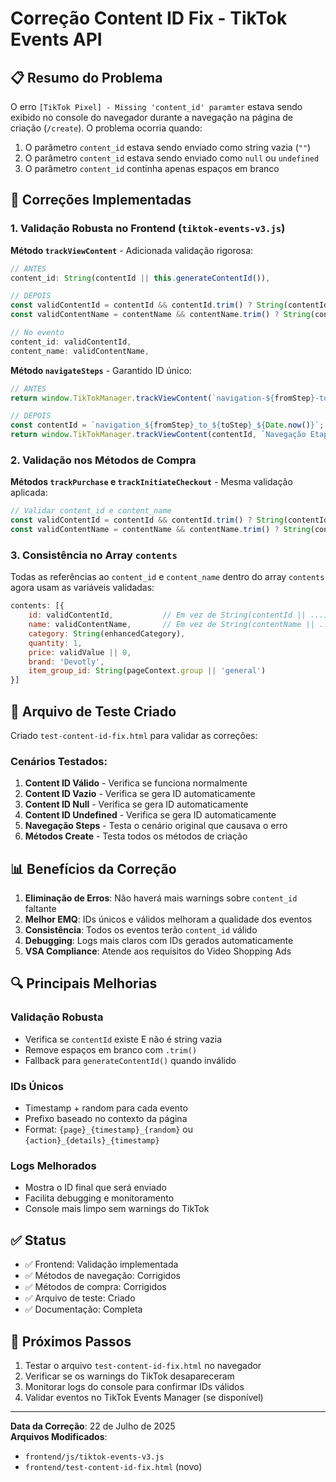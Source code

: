 # Correção Content ID Fix - TikTok Events API

## 📋 Resumo do Problema

O erro `[TikTok Pixel] - Missing 'content_id' paramter` estava sendo exibido no console do navegador durante a navegação na página de criação (`/create`). O problema ocorria quando:

1. O parâmetro `content_id` estava sendo enviado como string vazia (`""`)
2. O parâmetro `content_id` estava sendo enviado como `null` ou `undefined`
3. O parâmetro `content_id` continha apenas espaços em branco

## 🔧 Correções Implementadas

### 1. Validação Robusta no Frontend (`tiktok-events-v3.js`)

**Método `trackViewContent`** - Adicionada validação rigorosa:
```javascript
// ANTES
content_id: String(contentId || this.generateContentId()),

// DEPOIS  
const validContentId = contentId && contentId.trim() ? String(contentId).trim() : this.generateContentId();
const validContentName = contentName && contentName.trim() ? String(contentName).trim() : 'Conteúdo';

// No evento
content_id: validContentId,
content_name: validContentName,
```

**Método `navigateSteps`** - Garantido ID único:
```javascript
// ANTES
return window.TikTokManager.trackViewContent(`navigation-${fromStep}-to-${toStep}`, `Navegação Etapa ${toStep}`, 3);

// DEPOIS
const contentId = `navigation_${fromStep}_to_${toStep}_${Date.now()}`;
return window.TikTokManager.trackViewContent(contentId, `Navegação Etapa ${toStep}`, 3, 'BRL', 'product');
```

### 2. Validação nos Métodos de Compra

**Métodos `trackPurchase` e `trackInitiateCheckout`** - Mesma validação aplicada:
```javascript
// Validar content_id e content_name
const validContentId = contentId && contentId.trim() ? String(contentId).trim() : this.generateContentId();
const validContentName = contentName && contentName.trim() ? String(contentName).trim() : 'Produto';
```

### 3. Consistência no Array `contents`

Todas as referências ao `content_id` e `content_name` dentro do array `contents` agora usam as variáveis validadas:
```javascript
contents: [{
    id: validContentId,           // Em vez de String(contentId || ...)
    name: validContentName,       // Em vez de String(contentName || ...)
    category: String(enhancedCategory),
    quantity: 1,
    price: validValue || 0,
    brand: 'Devotly',
    item_group_id: String(pageContext.group || 'general')
}]
```

## 🧪 Arquivo de Teste Criado

Criado `test-content-id-fix.html` para validar as correções:

### Cenários Testados:
1. **Content ID Válido** - Verifica se funciona normalmente
2. **Content ID Vazio** - Verifica se gera ID automaticamente
3. **Content ID Null** - Verifica se gera ID automaticamente  
4. **Content ID Undefined** - Verifica se gera ID automaticamente
5. **Navegação Steps** - Testa o cenário original que causava o erro
6. **Métodos Create** - Testa todos os métodos de criação

## 📊 Benefícios da Correção

1. **Eliminação de Erros**: Não haverá mais warnings sobre `content_id` faltante
2. **Melhor EMQ**: IDs únicos e válidos melhoram a qualidade dos eventos
3. **Consistência**: Todos os eventos terão `content_id` válido
4. **Debugging**: Logs mais claros com IDs gerados automaticamente
5. **VSA Compliance**: Atende aos requisitos do Video Shopping Ads

## 🔍 Principais Melhorias

### Validação Robusta
- Verifica se `contentId` existe E não é string vazia
- Remove espaços em branco com `.trim()`
- Fallback para `generateContentId()` quando inválido

### IDs Únicos
- Timestamp + random para cada evento
- Prefixo baseado no contexto da página
- Format: `{page}_{timestamp}_{random}` ou `{action}_{details}_{timestamp}`

### Logs Melhorados
- Mostra o ID final que será enviado
- Facilita debugging e monitoramento
- Console mais limpo sem warnings do TikTok

## ✅ Status

- ✅ Frontend: Validação implementada
- ✅ Métodos de navegação: Corrigidos
- ✅ Métodos de compra: Corrigidos
- ✅ Arquivo de teste: Criado
- ✅ Documentação: Completa

## 🚀 Próximos Passos

1. Testar o arquivo `test-content-id-fix.html` no navegador
2. Verificar se os warnings do TikTok desapareceram
3. Monitorar logs do console para confirmar IDs válidos
4. Validar eventos no TikTok Events Manager (se disponível)

---

**Data da Correção**: 22 de Julho de 2025  
**Arquivos Modificados**: 
- `frontend/js/tiktok-events-v3.js`
- `frontend/test-content-id-fix.html` (novo)
